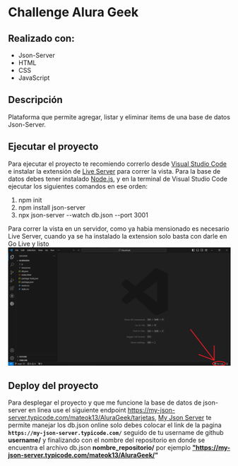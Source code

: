 # Challenge Alura Geek

## Realizado con:
- Json-Server
- HTML
- CSS
- JavaScript

## Descripción
Plataforma que permite agregar, listar y eliminar items de una base de datos Json-Server.

## Ejecutar el proyecto
Para ejecutar el proyecto te recomiendo correrlo desde <a href="https://code.visualstudio.com/" target="_blank">Visual Studio Code</a> e instalar la extensión de <a href="https://marketplace.visualstudio.com/items?itemName=ritwickdey.LiveServer" target="_blank">Live Server</a> para correr la vista. Para la base de datos debes tener instalado <a href="https://nodejs.org/en/download/current" target="_blank">Node.js</a>, y en la terminal de Visual Studio Code ejecutar los siguientes comandos en ese orden:

1. npm init
2. npm install json-server
3. npx json-server --watch db.json --port 3001

Para correr la vista en un servidor, como ya habia mensionado es necesario Live Server, cuando ya se ha instalado la extension solo basta con darle en Go Live y listo
![](resources/imagenREADME1.png)

## Deploy del proyecto
Para desplegar el proyecto y que me funcione la base de datos de json-server en linea use el siguiente endpoint https://my-json-server.typicode.com/mateok13/AluraGeek/tarjetas, <a href="https://my-json-server.typicode.com/" target="_blank">My Json Server</a> te permite manejar los db.json online solo debes colocar el link de la pagina **`https://my-json-server.typicode.com/`** seguido de tu username de github **username/** y finalizando con el nombre del repositorio en donde se encuentra el archivo db.json **nombre_repositorio/** por ejemplo <a href="https://code.visualstudio.com/" target="_blank">**"https://my-json-server.typicode.com/mateok13/AluraGeek/"**
</a>
